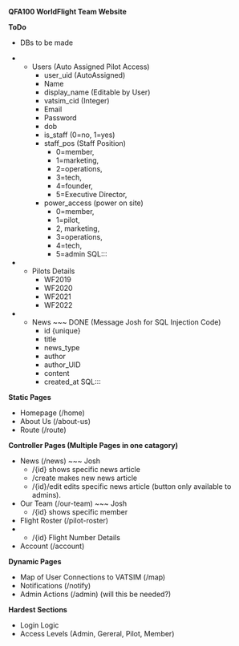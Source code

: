 **QFA100 WorldFlight Team Website**

**ToDo**
- DBs to be made
- - Users (Auto Assigned Pilot Access)
    - user_uid (AutoAssigned)
    - Name
    - display_name (Editable by User)
    - vatsim_cid (Integer)
    - Email
    - Password
    - dob
    - is_staff (0=no, 1=yes)
    - staff_pos (Staff Position) 
      - 0=member, 
      - 1=marketing, 
      - 2=operations, 
      - 3=tech, 
      - 4=founder, 
      - 5=Executive Director,
    - power_access (power on site) 
      - 0=member, 
      - 1=pilot, 
      - 2, marketing, 
      - 3=operations, 
      - 4=tech, 
      - 5=admin
SQL::: 

- - Pilots Details 
    - WF2019
    - WF2020
    - WF2021
    - WF2022

- - News ~~~ DONE (Message Josh for SQL Injection Code)
    - id {unique}
    - title
    - news_type
    - author
    - author_UID
    - content
    - created_at
SQL::: 

**Static Pages**
- Homepage (/home)
- About Us (/about-us)
- Route (/route)

**Controller Pages (Multiple Pages in one catagory)**
- News (/news) ~~~ Josh
  - /{id} shows specific news article
  - /create makes new news article
  - /{id}/edit edits specific news article (button only available to admins).
- Our Team (/our-team) ~~~ Josh
  - /{id} shows specific member
- Flight Roster (/pilot-roster)
- - /{id} Flight Number Details
- Account (/account)

**Dynamic Pages**
- Map of User Connections to VATSIM (/map)
- Notifications (/notify)
- Admin Actions (/admin) (will this be needed?)


**Hardest Sections**
- Login Logic
- Access Levels (Admin, Gereral, Pilot, Member)
